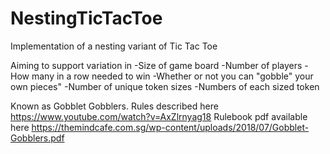 # NestingTicTacToe
Implementation of a nesting variant of Tic Tac Toe

Aiming to support variation in
-Size of game board
-Number of players
-How many in a row needed to win
-Whether or not you can "gobble" your own pieces"
-Number of unique token sizes
-Numbers of each sized token

Known as Gobblet Gobblers.
Rules described here
https://www.youtube.com/watch?v=AxZlrnyag18
Rulebook pdf available here
https://themindcafe.com.sg/wp-content/uploads/2018/07/Gobblet-Gobblers.pdf
